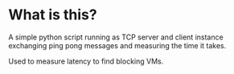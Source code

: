 # What is this?

A simple python script running as TCP server and client instance exchanging ping
pong messages and measuring the time it takes.

Used to measure latency to find blocking VMs.
